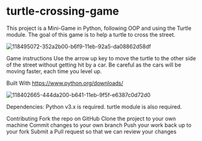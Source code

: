 # turtle-crossing-game
This project is a Mini-Game in Python, following OOP and using the Turtle module. The goal of this game is to help a turtle to cross the street.

![118495072-352a2b00-b6f9-11eb-92a5-da08862d58df](https://github.com/user-attachments/assets/278bf527-0718-45df-8fa2-94abc0dcf7ef)


Game instructions
Use the arrow up key to move the turtle to the other side of the street without getting hit by a car. Be careful as the cars will be moving faster, each time you level up.

Built With
https://www.python.org/downloads/

![118402665-444da200-b641-11eb-9f5f-e6387c0d72d0](https://github.com/user-attachments/assets/fbb83381-6fd2-497a-af76-0b9d7a19d549)

Dependencies:
Python v3.x is required.
turtle module is also required.


Contributing
Fork the repo on GitHub
Clone the project to your own machine
Commit changes to your own branch
Push your work back up to your fork
Submit a Pull request so that we can review your changes
